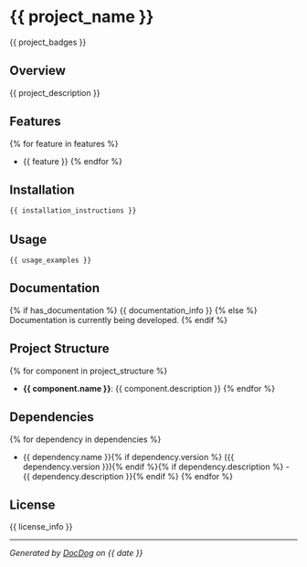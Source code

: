 # {{ project_name }}

{{ project_badges }}

## Overview

{{ project_description }}

## Features

{% for feature in features %}
- {{ feature }}
{% endfor %}

## Installation

```bash
{{ installation_instructions }}
```

## Usage

```
{{ usage_examples }}
```

## Documentation

{% if has_documentation %}
{{ documentation_info }}
{% else %}
Documentation is currently being developed.
{% endif %}

## Project Structure

{% for component in project_structure %}
- **{{ component.name }}**: {{ component.description }}
{% endfor %}

## Dependencies

{% for dependency in dependencies %}
- {{ dependency.name }}{% if dependency.version %} ({{ dependency.version }}){% endif %}{% if dependency.description %} - {{ dependency.description }}{% endif %}
{% endfor %}

## License

{{ license_info }}

---

*Generated by [DocDog](https://github.com/yourusername/docdog) on {{ date }}*